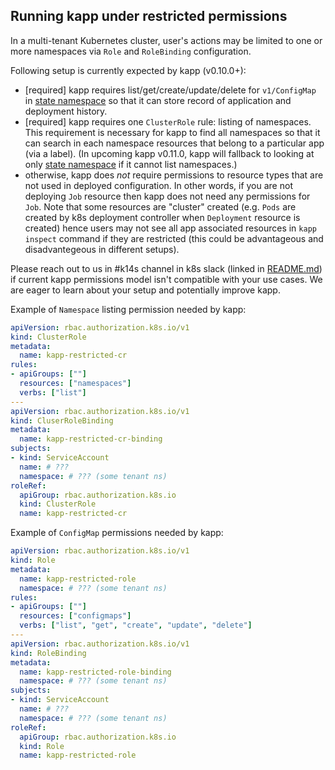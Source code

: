 ## Running kapp under restricted permissions

In a multi-tenant Kubernetes cluster, user's actions may be limited to one or more namespaces via `Role` and `RoleBinding` configuration.

Following setup is currently expected by kapp (v0.10.0+):

- [required] kapp requires list/get/create/update/delete for `v1/ConfigMap` in [state namespace](state-namespace.md) so that it can store record of application and deployment history.
- [required] kapp requires one `ClusterRole` rule: listing of namespaces. This requirement is necessary for kapp to find all namespaces so that it can search in each namespace resources that belong to a particular app (via a label). (In upcoming kapp v0.11.0, kapp will fallback to looking at only [state namespace](state-namespace.md) if it cannot list namespaces.)
- otherwise, kapp does _not_ require permissions to resource types that are not used in deployed configuration. In other words, if you are not deploying `Job` resource then kapp does not need any permissions for `Job`. Note that some resources are "cluster" created (e.g. `Pods` are created by k8s deployment controller when `Deployment` resource is created) hence users may not see all app associated resources in `kapp inspect` command if they are restricted (this could be advantageous and disadvantegeous in different setups).

Please reach out to us in #k14s channel in k8s slack (linked in [README.md](../README.md)) if current kapp permissions model isn't compatible with your use cases. We are eager to learn about your setup and potentially improve kapp.

Example of `Namespace` listing permission needed by kapp:

```yaml
apiVersion: rbac.authorization.k8s.io/v1
kind: ClusterRole
metadata:
  name: kapp-restricted-cr
rules:
- apiGroups: [""]
  resources: ["namespaces"]
  verbs: ["list"]
---
apiVersion: rbac.authorization.k8s.io/v1
kind: CluserRoleBinding
metadata:
  name: kapp-restricted-cr-binding
subjects:
- kind: ServiceAccount
  name: # ???
  namespace: # ??? (some tenant ns)
roleRef:
  apiGroup: rbac.authorization.k8s.io
  kind: ClusterRole
  name: kapp-restricted-cr
```

Example of `ConfigMap` permissions needed by kapp:

```yaml
apiVersion: rbac.authorization.k8s.io/v1
kind: Role
metadata:
  name: kapp-restricted-role
  namespace: # ??? (some tenant ns)
rules:
- apiGroups: [""]
  resources: ["configmaps"]
  verbs: ["list", "get", "create", "update", "delete"]
---
apiVersion: rbac.authorization.k8s.io/v1
kind: RoleBinding
metadata:
  name: kapp-restricted-role-binding
  namespace: # ??? (some tenant ns)
subjects:
- kind: ServiceAccount
  name: # ???
  namespace: # ??? (some tenant ns)
roleRef:
  apiGroup: rbac.authorization.k8s.io
  kind: Role
  name: kapp-restricted-role
```
